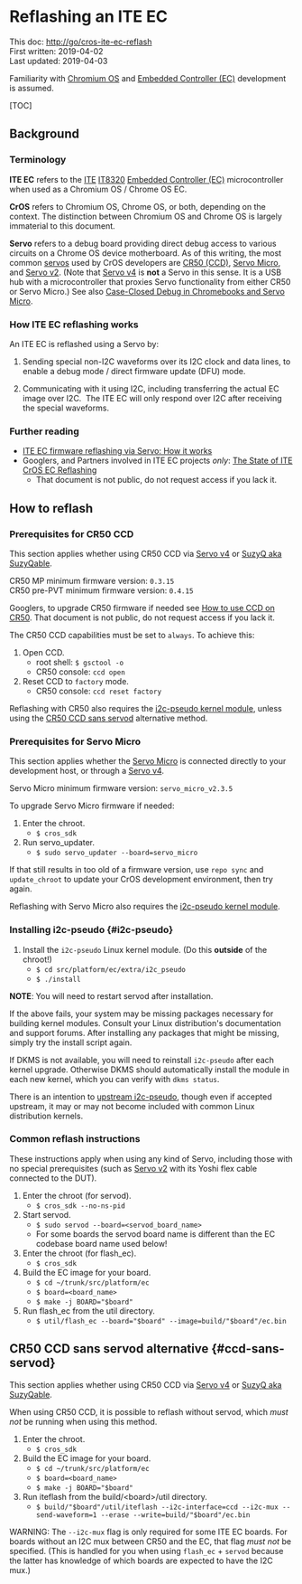 # Reflashing an ITE EC

This doc: [http://go/cros-ite-ec-reflash](https://goto.google.com/cros-ite-ec-reflash)
<br>
First written: 2019-04-02
<br>
Last updated: 2019-04-03

Familiarity with [Chromium OS](https://www.chromium.org/chromium-os) and
[Embedded Controller (EC)](../README.md) development is assumed.

[TOC]

## Background

### Terminology

**ITE EC** refers to the [ITE](http://www.ite.com.tw/)
[IT8320](http://www.ite.com.tw/en/product/view?mid=96)
[Embedded Controller (EC)](https://en.wikipedia.org/wiki/Embedded_controller)
microcontroller when used as a Chromium OS / Chrome OS EC.

**CrOS** refers to Chromium OS, Chrome OS, or both, depending on the context.
The distinction between Chromium OS and Chrome OS is largely immaterial to this
document.

**Servo** refers to a debug board providing direct debug access to various
circuits on a Chrome OS device motherboard. As of this writing, the most common
[servos](https://www.chromium.org/chromium-os/servo) used by CrOS developers are
[CR50 (CCD)](https://www.chromium.org/chromium-os/ccd),
[Servo Micro](https://www.chromium.org/chromium-os/servo/servomicro), and
[Servo v2](https://www.chromium.org/chromium-os/servo/servo-v2). (Note that
[Servo v4](https://www.chromium.org/chromium-os/servo/servov4) is **not** a
Servo in this sense. It is a USB hub with a microcontroller that proxies Servo
functionality from either CR50 or Servo Micro.) See also
[Case-Closed Debug in Chromebooks and Servo Micro](https://chromium.googlesource.com/chromiumos/platform/ec/+/HEAD/board/servo_micro/ccd.md).

### How ITE EC reflashing works

An ITE EC is reflashed using a Servo by:

1.  Sending special non-I2C waveforms over its I2C clock and data lines, to
    enable a debug mode / direct firmware update (DFU) mode.

1.  Communicating with it using I2C, including transferring the actual EC image
    over I2C.  The ITE EC will only respond over I2C after receiving the special
    waveforms.

### Further reading

* [ITE EC firmware reflashing via Servo: How it works](../docs/ite-ec-reflashing.md)
* Googlers, and Partners involved in ITE EC projects *only*:
[The State of ITE CrOS EC Reflashing](https://docs.google.com/document/d/1fs29eBvwKrOWYozLZXTg7ObwAO5dyM4Js2Vq301EwAU/preview)
  * That document is not public, do not request access if you lack it.

## How to reflash

### Prerequisites for CR50 CCD

This section applies whether using CR50 CCD via
[Servo v4](https://www.chromium.org/chromium-os/servo/servov4) or
[SuzyQ aka SuzyQable](https://www.sparkfun.com/products/14746).

CR50 MP minimum firmware version: `0.3.15`
<br>
CR50 pre-PVT minimum firmware version: `0.4.15`

Googlers, to upgrade CR50 firmware if needed see
[How to use CCD on CR50](https://docs.google.com/document/d/1MqDAoBsmGTmrFi-WNOoC5R-UFeuQK37_9kaEdCFU8QE/preview).
That document is not public, do not request access if you lack it.

The CR50 CCD capabilities must be set to `always`. To achieve this:

1.  Open CCD.
    *   root shell: `$ gsctool -o`
    *   CR50 console: `ccd open`
1.  Reset CCD to `factory` mode.
    *   CR50 console: `ccd reset factory`

Reflashing with CR50 also requires the [i2c-pseudo kernel module](#i2c-pseudo),
unless using the [CR50 CCD sans servod](#ccd-sans-servod) alternative method.

### Prerequisites for Servo Micro

This section applies whether the
[Servo Micro](https://www.chromium.org/chromium-os/servo/servomicro) is
connected directly to your development host, or through a
[Servo v4](https://www.chromium.org/chromium-os/servo/servov4).

Servo Micro minimum firmware version: `servo_micro_v2.3.5`

To upgrade Servo Micro firmware if needed:

1.  Enter the chroot.
    *   `$ cros_sdk`
1.  Run servo_updater.
    *   `$ sudo servo_updater --board=servo_micro`

If that still results in too old of a firmware version, use `repo sync` and
`update_chroot` to update your CrOS development environment, then try again.

Reflashing with Servo Micro also requires the
[i2c-pseudo kernel module](#i2c-pseudo).

### Installing i2c-pseudo {#i2c-pseudo}

1.  Install the `i2c-pseudo` Linux kernel module. (Do this **outside** of the
    chroot!)
    *   `$ cd src/platform/ec/extra/i2c_pseudo`
    *   `$ ./install`

**NOTE**: You will need to restart servod after installation.

If the above fails, your system may be missing packages necessary for building
kernel modules. Consult your Linux distribution's documentation and support
forums. After installing any packages that might be missing, simply try the
install script again.

If DKMS is not available, you will need to reinstall `i2c-pseudo` after each
kernel upgrade. Otherwise DKMS should automatically install the module in each
new kernel, which you can verify with `dkms status`.

There is an intention to
[upstream i2c-pseudo](https://issuetracker.google.com/129565355), though even if
accepted upstream, it may or may not become included with common Linux
distribution kernels.

### Common reflash instructions

These instructions apply when using any kind of Servo, including those with no
special prerequisites (such as
[Servo v2](https://www.chromium.org/chromium-os/servo/servo-v2) with its Yoshi
flex cable connected to the DUT).

1.  Enter the chroot (for servod).
    *   `$ cros_sdk --no-ns-pid`
1.  Start servod.
    *   `$ sudo servod --board=<servod_board_name>`
    *   For some boards the servod board name is different than the EC codebase
        board name used below!
1.  Enter the chroot (for flash_ec).
    *   `$ cros_sdk`
1.  Build the EC image for your board.
    *   `$ cd ~/trunk/src/platform/ec`
    *   `$ board=<board_name>`
    *   `$ make -j BOARD="$board"`
1.  Run flash_ec from the util directory.
    *   `$ util/flash_ec --board="$board" --image=build/"$board"/ec.bin`

## CR50 CCD sans servod alternative {#ccd-sans-servod}

This section applies whether using CR50 CCD via
[Servo v4](https://www.chromium.org/chromium-os/servo/servov4) or
[SuzyQ aka SuzyQable](https://www.sparkfun.com/products/14746).

When using CR50 CCD, it is possible to reflash without servod, which _must not_
be running when using this method.

1.  Enter the chroot.
    *   `$ cros_sdk`
1.  Build the EC image for your board.
    *   `$ cd ~/trunk/src/platform/ec`
    *   `$ board=<board_name>`
    *   `$ make -j BOARD="$board"`
1.  Run iteflash from the build/\<board\>/util directory.
    *   `$ build/"$board"/util/iteflash --i2c-interface=ccd --i2c-mux
        --send-waveform=1 --erase --write=build/"$board"/ec.bin`

WARNING: The `--i2c-mux` flag is only required for some ITE EC boards. For
boards without an I2C mux between CR50 and the EC, that flag _must not_ be
specified. (This is handled for you when using `flash_ec` + `servod` because the
latter has knowledge of which boards are expected to have the I2C mux.)
